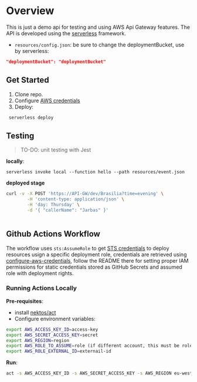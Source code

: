 # Overview

This is just a demo api for testing and using AWS Api Gateway features. The API is developed using the [serverless][sls] framework.

- `resources/config.json`: be sure to change the deploymentBucket, use by serverless:

```json
"deploymentBucket": "deploymentBucket"
```

## Get Started

1) Clone repo.
2) Configure [AWS credentials](https://docs.aws.amazon.com/cli/latest/userguide/cli-chap-configure.html)
3) Deploy:

```bash
 serverless deploy
```

## Testing

> TO-DO: unit testing with Jest

**locally**:

```
serverless invoke local --function hello --path resources/event.json
```

**deployed stage**

```bash
curl -v -X POST 'https://API-GW/dev/Brasilia?time=evening' \
        -H 'content-type: application/json' \
        -H 'day: Thursday' \
        -d '{ "callerName": "Jarbas" }'
        
```

## Github Actions Workflow

The workflow uses `sts:AssumeRole` to get [STS credentials][sts] to deploy resources usign a specific deployment role, credentials are retrieved using [configure-aws-credentials][aws-action], follow the README there for setting proper IAM permissions for static credentials stored as GitHub Secrets and assumed role with deployment rights.

### Running Actions Locally

**Pre-requisites**:

- install [nektos/act](https://github.com/nektos/act)
- Configure environment variables:

```bash
export AWS_ACCESS_KEY_ID=access-key
export AWS_SECRET_ACCESS_KEY=secret
export AWS_REGION=region
export AWS_ROLE_TO_ASSUME=role (if different account, this must be role ARN)
export AWS_ROLE_EXTERNAL_ID=externail-id
```

**Run**:

```bash
act -s AWS_ACCESS_KEY_ID -s AWS_SECRET_ACCESS_KEY -s AWS_REGION eu-west-1 -s AWS_ROLE_TO_ASSUME -s AWS_ROLE_EXTERNAL_ID -v
```


[sts]: https://docs.aws.amazon.com/IAM/latest/UserGuide/id_credentials_temp.html
[aws-action]: https://github.com/aws-actions/configure-aws-credentials
[sls]: https://www.serverless.com/framework/docs/providers/aws/